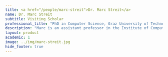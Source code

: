 ```yaml
---
title: <a href="/people/marc-streit">Dr. Marc Streit</a>
name: Dr. Marc Streit
subtitle: Visiting Scholar
professional_title: "PhD in Computer Science, Graz University of Technology, Visitor (2012), Assistant Professor, Institute of Computer Graphics, Johannes Kepler University"  # Joined professional titles
description: "Marc is an assistant professor in the Institute of Computer Graphics at Johannes Kepler University in Linz. He worked on development of StratomeX, a visualization tool for cancer genomics data."
layout: product
academic: 1
image: ../img/marc-streit.jpg
hide_footer: true
---
```

